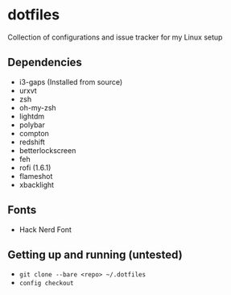 # dotfiles
Collection of configurations and issue tracker for my Linux setup

## Dependencies
- i3-gaps (Installed from source)
- urxvt
- zsh
- oh-my-zsh
- lightdm
- polybar
- compton
- redshift
- betterlockscreen
- feh
- rofi (1.6.1)
- flameshot
- xbacklight

## Fonts
- Hack Nerd Font

## Getting up and running (untested)
- `git clone --bare <repo> ~/.dotfiles`
- `config checkout`
